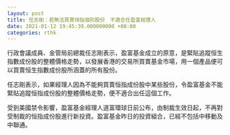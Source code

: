 ```yaml
---
layout: post
title: 任志剛：若無法買賣恒指個別股份　不適合任盈富經理人
date: 2021-01-12 19:45:39.000000000 +08:00
categories: rthk
---
```


行政會議成員、金管局前總裁任志剛表示，盈富基金成立的原意，是緊貼追蹤恒生指數成份股的整體價格走勢，以發展香港的交易所買賣基金市場，用一個產品便可以買賣恒生指數成份股所涵蓋的所有股份。

任志剛表示，如果經理人因為不能夠買賣恒指成份股中某些股份，令盈富基金不能緊貼追蹤恒指成份股的整體價格走勢，便不適合出任這個工作。

受到美國禁令影響，盈富基金經理人道富環球日前公布，由制裁生效日起，不再對受制裁的恒指成份股進行新投資。盈富基金昨日的投資組合，已經不包括中移動及中聯通。

